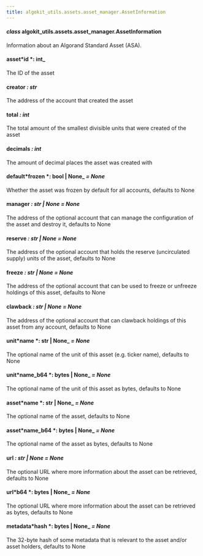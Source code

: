 ```yaml
---
title: algokit_utils.assets.asset_manager.AssetInformation
---
```


#### _class_ algokit_utils.assets.asset_manager.AssetInformation

Information about an Algorand Standard Asset (ASA).

#### asset*id *: int\_

The ID of the asset

#### creator _: str_

The address of the account that created the asset

#### total _: int_

The total amount of the smallest divisible units that were created of the asset

#### decimals _: int_

The amount of decimal places the asset was created with

#### default*frozen *: bool | None\_ _= None_

Whether the asset was frozen by default for all accounts, defaults to None

#### manager _: str | None_ _= None_

The address of the optional account that can manage the configuration of the asset and destroy it,
defaults to None

#### reserve _: str | None_ _= None_

The address of the optional account that holds the reserve (uncirculated supply) units of the asset,
defaults to None

#### freeze _: str | None_ _= None_

The address of the optional account that can be used to freeze or unfreeze holdings of this asset,
defaults to None

#### clawback _: str | None_ _= None_

The address of the optional account that can clawback holdings of this asset from any account,
defaults to None

#### unit*name *: str | None\_ _= None_

The optional name of the unit of this asset (e.g. ticker name), defaults to None

#### unit*name_b64 *: bytes | None\_ _= None_

The optional name of the unit of this asset as bytes, defaults to None

#### asset*name *: str | None\_ _= None_

The optional name of the asset, defaults to None

#### asset*name_b64 *: bytes | None\_ _= None_

The optional name of the asset as bytes, defaults to None

#### url _: str | None_ _= None_

The optional URL where more information about the asset can be retrieved, defaults to None

#### url*b64 *: bytes | None\_ _= None_

The optional URL where more information about the asset can be retrieved as bytes, defaults to None

#### metadata*hash *: bytes | None\_ _= None_

The 32-byte hash of some metadata that is relevant to the asset and/or asset holders, defaults to None
